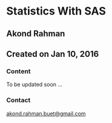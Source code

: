 # Statistics With SAS 
## Akond Rahman 
## Created on Jan 10, 2016 

### Content 
To be updated soon ... 

### Contact 
akond.rahman.buet@gmail.com 
 
